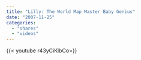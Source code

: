 ```yaml
---
title: "Lilly: The World Map Master Baby Genius"
date: "2007-11-25"
categories:
  - "shares"
  - "videos"
---
```


<div style="width: 70vw;">{{< youtube r43yCiKlbCo>}}</div>
